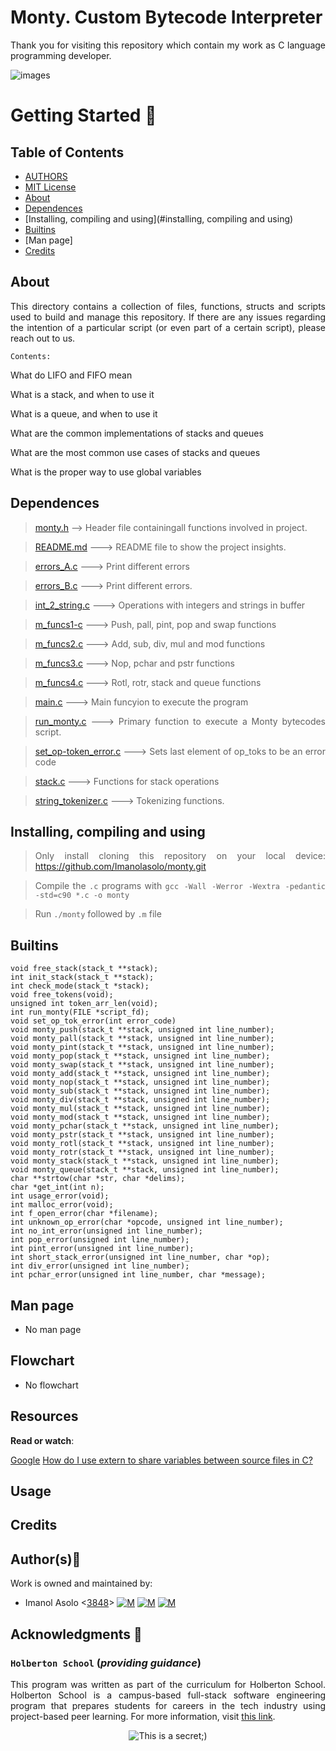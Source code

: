 # Monty. Custom Bytecode Interpreter #

<div style="text-align: justify">

Thank you for visiting this repository which contain my work as C language programming developer. 	

![images](https://user-images.githubusercontent.com/86312558/149395152-c1163d94-e5b8-4cb4-a95f-00e4534fb058.png)

# Getting Started :running:
<div style="text-align: justify">

## Table of Contents
* [AUTHORS](./AUTHORS)
* [MIT License](./LICENSE)
* [About](#about)
* [Dependences](#dependences)
* [Installing, compiling and using](#installing, compiling and using)
* [Builtins](#builtins)
* [Man page]
* [Credits](#credits)

## About
This directory contains a collection of files, functions, structs and scripts used to build and manage this repository. If there are any issues regarding the intention of a particular script (or even part of a certain script), please reach out to us.
	
	Contents:

What do LIFO and FIFO mean

What is a stack, and when to use it

What is a queue, and when to use it

What are the common implementations of stacks and queues

What are the most common use cases of stacks and queues

What is the proper way to use global variables

	
## Dependences 
	
> [monty.h](https://github.com/Imanolasolo/monty/blob/master/monty.h) --> Header file containingall functions involved in project.

> [README.md](https://github.com/Imanolasolo/monty/blob/master/README.md) ---> README file to show the project insights. 

>[errors_A.c](https://github.com/Imanolasolo/monty/blob/master/errors_A.c) ---> Print different errors

>[errors_B.c](https://github.com/Imanolasolo/monty/blob/master/errors_B.c) ---> Print different errors.

>[int_2_string.c](https://github.com/Imanolasolo/monty/blob/master/int_2_string.c) ---> Operations with integers and strings in buffer

>[m_funcs1-c](https://github.com/Imanolasolo/monty/blob/master/m_funcs1.c) ---> Push, pall, pint, pop and swap functions

>[m_funcs2.c](https://github.com/Imanolasolo/monty/blob/master/m_funcs2.c) ---> Add, sub, div, mul and mod functions

>[m_funcs3.c](https://github.com/Imanolasolo/monty/blob/master/m_funcs3.c) ---> Nop, pchar and pstr functions

>[m_funcs4.c](https://github.com/Imanolasolo/monty/blob/master/m_funcs4.c) ---> Rotl, rotr, stack and queue functions

>[main.c](https://github.com/Imanolasolo/monty/blob/master/main.c) ---> Main funcyion to execute the program

>[run_monty.c](https://github.com/Imanolasolo/monty/blob/master/run_monty.c) ---> Primary function to execute a Monty bytecodes script.

>[set_op-token_error.c](https://github.com/Imanolasolo/monty/blob/master/set_op_token_error.c) ---> Sets last element of op_toks to be an error code

>[stack.c](https://github.com/Imanolasolo/monty/blob/master/stack.c) ---> Functions for stack operations

>[string_tokenizer.c](https://github.com/Imanolasolo/monty/blob/master/string_tokenizer.c) ---> Tokenizing functions.


## Installing, compiling and using
	
> Only install cloning this repository on your local device:  https://github.com/Imanolasolo/monty.git
	
> Compile the `.c` programs with `gcc -Wall -Werror -Wextra -pedantic -std=c90 *.c -o monty`
	
> Run `./monty` followed by `.m` file


## Builtins
```
void free_stack(stack_t **stack);
int init_stack(stack_t **stack);
int check_mode(stack_t *stack);
void free_tokens(void);
unsigned int token_arr_len(void);
int run_monty(FILE *script_fd);
void set_op_tok_error(int error_code)
void monty_push(stack_t **stack, unsigned int line_number);
void monty_pall(stack_t **stack, unsigned int line_number);
void monty_pint(stack_t **stack, unsigned int line_number);
void monty_pop(stack_t **stack, unsigned int line_number);
void monty_swap(stack_t **stack, unsigned int line_number);
void monty_add(stack_t **stack, unsigned int line_number);
void monty_nop(stack_t **stack, unsigned int line_number);
void monty_sub(stack_t **stack, unsigned int line_number);
void monty_div(stack_t **stack, unsigned int line_number);
void monty_mul(stack_t **stack, unsigned int line_number);
void monty_mod(stack_t **stack, unsigned int line_number);
void monty_pchar(stack_t **stack, unsigned int line_number);
void monty_pstr(stack_t **stack, unsigned int line_number);
void monty_rotl(stack_t **stack, unsigned int line_number);
void monty_rotr(stack_t **stack, unsigned int line_number);
void monty_stack(stack_t **stack, unsigned int line_number);
void monty_queue(stack_t **stack, unsigned int line_number);
char **strtow(char *str, char *delims);
char *get_int(int n);
int usage_error(void);
int malloc_error(void);
int f_open_error(char *filename);
int unknown_op_error(char *opcode, unsigned int line_number);
int no_int_error(unsigned int line_number);
int pop_error(unsigned int line_number);
int pint_error(unsigned int line_number);
int short_stack_error(unsigned int line_number, char *op);
int div_error(unsigned int line_number);
int pchar_error(unsigned int line_number, char *message);

```
		
## Man page

-  No man page

## Flowchart
	
- No flowchart

## Resources

**Read or watch**:

[Google](https://intranet.hbtn.io/rltoken/56-bDz7IrFgcH02EkGkB3w)
[How do I use extern to share variables between source files in C?](https://intranet.hbtn.io/rltoken/9neX6gaN6DoA-ow1INgZqw)


## Usage



## Credits

## Author(s):blue_book:

Work is owned and maintained by:
* Imanol Asolo <[3848](mailto:3848@holbertonschool.com)> [![M](https://upload.wikimedia.org/wikipedia/commons/thumb/9/91/Octicons-mark-github.svg/25px-Octicons-mark-github.svg.png)](https://github.com/Imanolasolo) [![M](https://upload.wikimedia.org/wikipedia/fr/thumb/c/c8/Twitter_Bird.svg/25px-Twitter_Bird.svg.png)](https://twitter.com/jjusturi) [![M](https://upload.wikimedia.org/wikipedia/commons/thumb/c/ca/LinkedIn_logo_initials.png/25px-LinkedIn_logo_initials.png)](https://www.linkedin.com/in/imanol-asolo-5ba9b42a/)


## Acknowledgments :mega: 

### **`Holberton School`** (*providing guidance*)
This program was written as part of the curriculum for Holberton School.
Holberton School is a campus-based full-stack software engineering program
that prepares students for careers in the tech industry using project-based
peer learning. For more information, visit [this link](https://www.holbertonschool.com/).
<p align="center">
	<img src="https://assets.website-files.com/6105315644a26f77912a1ada/610540e8b4cd6969794fe673_Holberton_School_logo-04-04.svg" alt="This is a secret;)">
</p>
